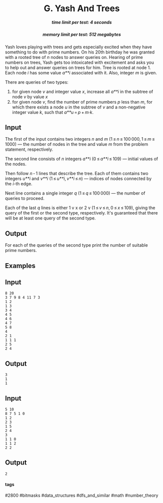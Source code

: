 <h1 style='text-align: center;'> G. Yash And Trees</h1>

<h5 style='text-align: center;'>time limit per test: 4 seconds</h5>
<h5 style='text-align: center;'>memory limit per test: 512 megabytes</h5>

Yash loves playing with trees and gets especially excited when they have something to do with prime numbers. On his 20th birthday he was granted with a rooted tree of *n* nodes to answer queries on. Hearing of prime numbers on trees, Yash gets too intoxicated with excitement and asks you to help out and answer queries on trees for him. Tree is rooted at node 1. Each node *i* has some value *a**i* associated with it. Also, integer *m* is given.

There are queries of two types:

1. for given node *v* and integer value *x*, increase all *a**i* in the subtree of node *v* by value *x*
2. for given node *v*, find the number of prime numbers *p* less than *m*, for which there exists a node *u* in the subtree of *v* and a non-negative integer value *k*, such that *a**u* = *p* + *m*·*k*.
## Input

The first of the input contains two integers *n* and *m* (1 ≤ *n* ≤ 100 000, 1 ≤ *m* ≤ 1000) — the number of nodes in the tree and value *m* from the problem statement, respectively.

The second line consists of *n* integers *a**i* (0 ≤ *a**i* ≤ 109) — initial values of the nodes.

Then follow *n* - 1 lines that describe the tree. Each of them contains two integers *u**i* and *v**i* (1 ≤ *u**i*, *v**i* ≤ *n*) — indices of nodes connected by the *i*-th edge.

Next line contains a single integer *q* (1 ≤ *q* ≤ 100 000) — the number of queries to proceed.

Each of the last *q* lines is either 1 v x or 2 v (1 ≤ *v* ≤ *n*, 0 ≤ *x* ≤ 109), giving the query of the first or the second type, respectively. It's guaranteed that there will be at least one query of the second type.

## Output

For each of the queries of the second type print the number of suitable prime numbers.

## Examples

## Input


```
8 20  
3 7 9 8 4 11 7 3  
1 2  
1 3  
3 4  
4 5  
4 6  
4 7  
5 8  
4  
2 1  
1 1 1  
2 5  
2 4  

```
## Output


```
3  
1  
1  

```
## Input


```
5 10  
8 7 5 1 0  
1 2  
2 3  
1 5  
2 4  
3  
1 1 0  
1 1 2  
2 2  

```
## Output


```
2  

```


#### tags 

#2800 #bitmasks #data_structures #dfs_and_similar #math #number_theory 